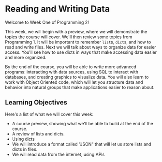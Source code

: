 # Reading and Writing Data

Welcome to Week One of Programming 2!

This week, we will begin with a preview, where we will demonstrate the topics 
the course will cover. We'll then review some topics from Programming 1. It will 
be important to remember `list`s, `dict`s, and how to read and write files. 
Next we will talk about ways to organize data for easier access. You'll see how 
to use dicts in ways that make accessing data easier and more organized.

By the end of the course, you will be able to write more advanced programs: 
interacting with data sources, using SQL to interact with databases, and 
creating graphics to visualize data. You will also learn to work with Object 
Oriented code, which will let you structure data and behavior into natural
groups that make applications easier to reason about.

## Learning Objectives

Here's a list of what we will cover this week:

* A course preview, showing what we'll be able to build at the end of the course.
* A review of lists and dicts.
* Using dicts 
* We will introduce a format called "JSON" that will let us store lists and 
  dicts in files.
* We will read data from the internet, using APIs
